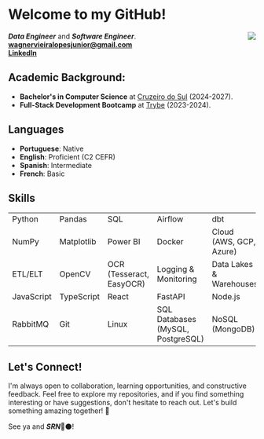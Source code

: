 # Welcome to my GitHub!
<div>
<img align="right" src="https://github-readme-stats.vercel.app/api/top-langs/?username=wagnerlopesbr&layout=compact&hide_title=true" />

***Data Engineer*** and ***Software Engineer***.<br>
<strong>wagnervieiralopesjunior@gmail.com<br>
<a href="https://www.linkedin.com/in/wagnerlopesbr/">LinkedIn</a></strong>
    <br>
</div>

## **Academic Background:**
- **Bachelor's in Computer Science** at [Cruzeiro do Sul](https://www.cruzeirodosulvirtual.com.br/) (2024-2027).  
- **Full-Stack Development Bootcamp** at [Trybe](https://www.betrybe.com/) (2023-2024).

## Languages
- **Portuguese**: Native  
- **English**: Proficient (C2 CEFR)  
- **Spanish**: Intermediate  
- **French**: Basic

## Skills

<table>
  <tr>
    <td>Python</td>
    <td>Pandas</td>
    <td>SQL</td>
    <td>Airflow</td>
    <td>dbt</td>
  </tr>
  <tr>
    <td>NumPy</td>
    <td>Matplotlib</td>
    <td>Power BI</td>
    <td>Docker</td>
    <td>Cloud (AWS, GCP, Azure)</td>
  </tr>
  <tr>
    <td>ETL/ELT</td>
    <td>OpenCV</td>
    <td>OCR (Tesseract, EasyOCR)</td>
    <td>Logging & Monitoring</td>
    <td>Data Lakes & Warehouses</td>
  </tr>
  <tr>
    <td>JavaScript</td>
    <td>TypeScript</td>
    <td>React</td>
    <td>FastAPI</td>
    <td>Node.js</td>
  </tr>
  <tr>
    <td>RabbitMQ</td>
    <td>Git</td>
    <td>Linux</td>
    <td>SQL Databases (MySQL, PostgreSQL)</td>
    <td>NoSQL (MongoDB)</td>
  </tr>
</table>

## Let's Connect!
I'm always open to collaboration, learning opportunities, and constructive feedback. Feel free to explore my repositories, and if you find something interesting or have suggestions, don't hesitate to reach out. Let's build something amazing together! 🚀

See ya and <i><strong>SRN</strong></i>🔴⚫!
